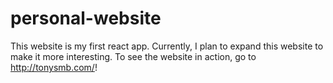 # personal-website

This website is my first react app. Currently, I plan to expand this website to make it more interesting.
To see the website in action, go to http://tonysmb.com/!